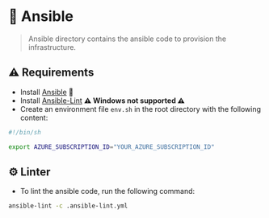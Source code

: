 # 🧰 Ansible

> Ansible directory contains the ansible code to provision the infrastructure.

## ⚠️ Requirements

- Install [Ansible](https://docs.ansible.com/ansible) 🧰
- Install [Ansible-Lint](https://ansible.readthedocs.io/projects/lint/installing/) **⚠️ Windows not supported ⚠️**
- Create an environment file `env.sh` in the root directory with the following content:

```bash
#!/bin/sh

export AZURE_SUBSCRIPTION_ID="YOUR_AZURE_SUBSCRIPTION_ID"
```

## ⚙️ Linter

- To lint the ansible code, run the following command:

```bash
ansible-lint -c .ansible-lint.yml
```
